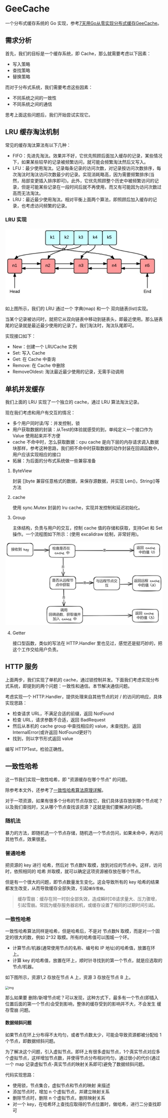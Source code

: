 # GeeCache

一个分布式缓存系统的 Go 实现，参考[7天用Go从零实现分布式缓存GeeCache](https://geektutu.com/post/geecache.html)。

## 需求分析

首先，我们的目标是一个缓存系统，即 Cache，那么就需要考虑以下因素：

- 写入策略
- 查找策略
- 替换策略

而对于分布式系统，我们需要考虑这些因素：

- 不同系统之间的一致性
- 不同系统之间的通信

思考上面这些问题后，我们开始尝试实现它。

## LRU 缓存淘汰机制

常见的缓存淘汰算法有以下几种：

- FIFO：先进先淘汰。效果并不好，它优先照顾后面加入缓存的记录，某些情况下，如果某些较早的记录被频繁访问，就可能会频繁淘汰然后又写入。
- LFU：最少使用淘汰。记录每条记录的访问次数，对记录按访问次数排序，每次淘汰时淘汰访问次数最少的记录。实现消耗略高，因为需要频繁排序(当然，局部变更插入排序即可)。此外，它优先照顾整个历史中被频繁访问的记录，但是可能某些记录在一段时间后就不再使用，而又有可能因为访问次数过高而无法淘汰。
- LRU：最近最少使用淘汰。相对平衡上面两个算法，即照顾后加入缓存的记录，也考虑访问频繁的记录。

### LRU 实现

![implement lru algorithm with golang](./img/lru.jpg)

如上图所示，我们的 LRU 通过一个 字典(map) 和一个 双向链表(list)实现。

当某个记录被访问时，就把它从双向链表中移动到链表头，即最近使用。那么链表尾的记录就是最近最少使用的记录了。我们淘汰时，淘汰队尾即可。

实现接口如下：

- New：创建一个 LRUCache 实例
- Set: 写入 Cache
- Get: 在 Cache 中查询
- Remove: 在 Cache 中删除
- RemoveOldest: 淘汰最近最少使用的记录，无需手动调用

## 单机并发缓存

我们上面的 LRU 实现了一个独立的 cache，通过 LRU 算法淘汰记录。

现在我们考虑和用户有交互的情况：

- 多个用户同时读/写：并发控制，锁
- 用户获取数据的封装：从Test的体验就感受的到，单纯定义一个接口作为 Value 使用起来并不方便
- cache 不命中时，怎么获取数据：cpu cache 是向下层的内存请求调入数据块那样，参考这种思路，我们把不命中时获取数据的动作封装在回调函数中，用户应该实现相应的接口
- 拓展：为后面的分布式系统做一些兼容准备

1. ByteView

   封装 []byte 兼容任意格式的数据，来保存源数据，并实现 Len()，String()等方法

2. cache

   使用 sync.Mutex 封装的 lru cache，实现并发控制和延迟初始化。

3. Group

   主体结构，负责与用户的交互，控制 cache 值的存储和获取，支持Get 和 Set 操作。一个流程图如下所示：(使用 excalidraw 绘制，非常好用)。

![image-20240608180543793](./img/image-20240608180543793.png)

4. Getter

   接口型函数，类似的写法在 HTTP.Handler 里也见过，感觉还是挺巧妙的，把这个工作交给用户负责。

## HTTP 服务

上面两步，我们实现了单机的 cache，通过锁控制并发。下面我们考虑实现分布式系统，即提到的两个问题：一致性和通信。本节解决通信问题。

考虑实现一个 HTTP.Handler，提供处理来自其他节点的对 <group>/<key> 的访问的响应，具体实现思路：

- 检查请求 URL，不满足合适的前缀，返回 NotFound
- 检查 URL，请求参数不合适，返回 BadRequest
- 然后从本机的 cache group 中查找相应的 value，未查找到，返回 InternalError(或许返回 NotFound更好?)
- 找到，则以字节形式返回 value

编写 HTTPTest，检验正确性。

## 一致性哈希

这一节我们实现一致性哈希，即 "资源缓存在哪个节点" 的问题。

除参考本文外，还参考了[一致性哈希算法原理详解](https://blog.csdn.net/a745233700/article/details/120814088)。

对于一项资源，如果有很多个分布的节点存放它，我们具体该存放到哪个节点呢？以及我们查找时，又从哪个节点查找该资源？这就是我们要解决的问题。

### 随机法

暴力的方法，即随机选一个节点存储，随机选一个节点仿问，如果未命中，再访问其他节点，效果很差。

### 普通哈希

把资源的 key 进行 哈希，然后对 节点数N 取模，放到对应的节点中。这样，访问时，依照相同的 哈希 并取模，就可以确定这项资源被存放在哪个节点。

但是有一个很大的问题，即节点数量发生变化。这会导致所有的 key 哈希的结果都发生改变，从而导致缓存全部失效，引起`缓存雪崩`。

> 缓存雪崩：缓存在同一时刻全部失效，造成瞬时DB请求量大、压力骤增，引起雪崩。常因为缓存服务器宕机，或缓存设置了相同的过期时间引起。

### 一致性哈希

一致性哈希算法同样是哈希，但是哈希后，不是对 节点数N 取模，而是对一个固定的很大的数，例如 2^32 取模。所有的哈希值可以围城一个环。

- 计算节点/机器(通常使用节点的名称、编号和 IP 地址)的哈希值，放置在环上。
- 计算 key 的哈希值，放置在环上，顺时针寻找到的第一个节点，就是应选取的节点/机器。

如下图所示，资源1,2 存放在节点 A 上，资源 3 存放在节点 B 上。

<img src="./img/watermark,type_ZHJvaWRzYW5zZmFsbGJhY2s,shadow_50,text_Q1NETiBA5byg57u06bmP,size_16,color_FFFFFF,t_70,g_se,x_16.png" alt="img" style="zoom: 67%;" />

那么如果要 删除/新增节点呢？可以发现，这种方式下，最多有一个节点(即插入位置后面的第一个节点)会受到影响，整体的缓存受到的影响并不大，不会发生 缓存雪崩 问题。

#### 数据倾斜问题

如果节点在环上分布得不太均匀，或者节点数太少，可能会导致资源都被分配给 1 个节点，即数据倾斜问题。

为了解决这个问题，引入虚拟节点。即环上有很多虚拟节点，1个真实节点对应多个虚拟节点，这样增加节点数，并使得节点分布相对均匀，通过很小的代价(通过一个 map 记录虚拟节点-真实节点的映射关系即可)避免了数据倾斜问题。

代码实现思路：

- 使用锁，节点集合，虚拟节点和节点的映射 来描述
- 添加节点时，增加 n 个虚拟节点，并建立映射关系
- 删除节点时，删除 n 个虚拟节点，删除映射关系
- 对一个 key，在哈希环上查找应取得的节点位置时，做哈希，进行二分查找即可















